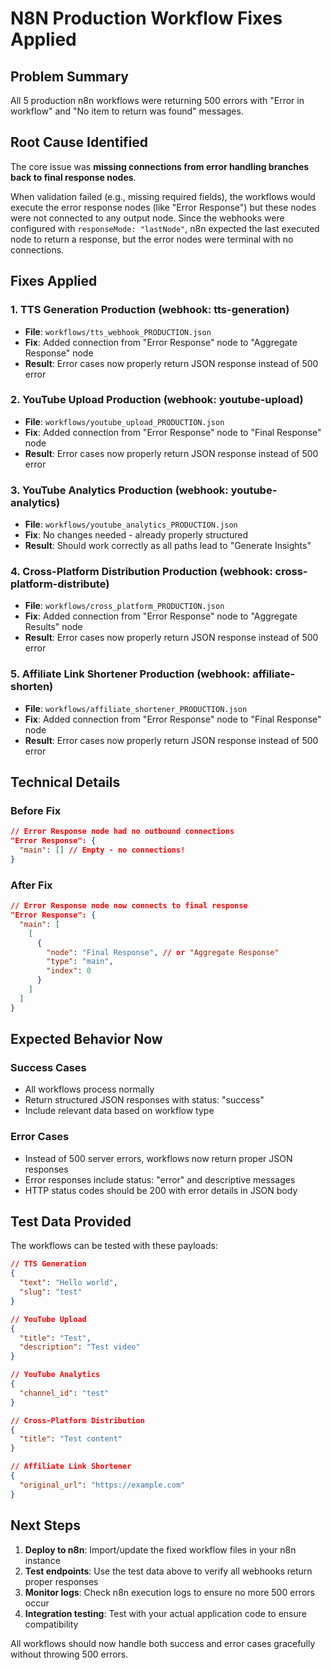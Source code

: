 # N8N Production Workflow Fixes Applied

## Problem Summary
All 5 production n8n workflows were returning 500 errors with "Error in workflow" and "No item to return was found" messages.

## Root Cause Identified
The core issue was **missing connections from error handling branches back to final response nodes**.

When validation failed (e.g., missing required fields), the workflows would execute the error response nodes (like "Error Response") but these nodes were not connected to any output node. Since the webhooks were configured with `responseMode: "lastNode"`, n8n expected the last executed node to return a response, but the error nodes were terminal with no connections.

## Fixes Applied

### 1. TTS Generation Production (webhook: tts-generation)
- **File**: `workflows/tts_webhook_PRODUCTION.json`
- **Fix**: Added connection from "Error Response" node to "Aggregate Response" node
- **Result**: Error cases now properly return JSON response instead of 500 error

### 2. YouTube Upload Production (webhook: youtube-upload)
- **File**: `workflows/youtube_upload_PRODUCTION.json`
- **Fix**: Added connection from "Error Response" node to "Final Response" node
- **Result**: Error cases now properly return JSON response instead of 500 error

### 3. YouTube Analytics Production (webhook: youtube-analytics)
- **File**: `workflows/youtube_analytics_PRODUCTION.json`
- **Fix**: No changes needed - already properly structured
- **Result**: Should work correctly as all paths lead to "Generate Insights"

### 4. Cross-Platform Distribution Production (webhook: cross-platform-distribute)
- **File**: `workflows/cross_platform_PRODUCTION.json`
- **Fix**: Added connection from "Error Response" node to "Aggregate Results" node
- **Result**: Error cases now properly return JSON response instead of 500 error

### 5. Affiliate Link Shortener Production (webhook: affiliate-shorten)
- **File**: `workflows/affiliate_shortener_PRODUCTION.json`
- **Fix**: Added connection from "Error Response" node to "Final Response" node
- **Result**: Error cases now properly return JSON response instead of 500 error

## Technical Details

### Before Fix
```json
// Error Response node had no outbound connections
"Error Response": {
  "main": [] // Empty - no connections!
}
```

### After Fix
```json
// Error Response node now connects to final response
"Error Response": {
  "main": [
    [
      {
        "node": "Final Response", // or "Aggregate Response"
        "type": "main",
        "index": 0
      }
    ]
  ]
}
```

## Expected Behavior Now

### Success Cases
- All workflows process normally
- Return structured JSON responses with status: "success"
- Include relevant data based on workflow type

### Error Cases
- Instead of 500 server errors, workflows now return proper JSON responses
- Error responses include status: "error" and descriptive messages
- HTTP status codes should be 200 with error details in JSON body

## Test Data Provided

The workflows can be tested with these payloads:

```json
// TTS Generation
{
  "text": "Hello world",
  "slug": "test"
}

// YouTube Upload
{
  "title": "Test",
  "description": "Test video"
}

// YouTube Analytics
{
  "channel_id": "test"
}

// Cross-Platform Distribution
{
  "title": "Test content"
}

// Affiliate Link Shortener
{
  "original_url": "https://example.com"
}
```

## Next Steps

1. **Deploy to n8n**: Import/update the fixed workflow files in your n8n instance
2. **Test endpoints**: Use the test data above to verify all webhooks return proper responses
3. **Monitor logs**: Check n8n execution logs to ensure no more 500 errors occur
4. **Integration testing**: Test with your actual application code to ensure compatibility

All workflows should now handle both success and error cases gracefully without throwing 500 errors.
